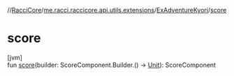 //[RacciCore](../../../index.md)/[me.racci.raccicore.api.utils.extensions](../index.md)/[ExAdventureKyori](index.md)/[score](score.md)

# score

[jvm]\
fun [score](score.md)(builder: ScoreComponent.Builder.() -&gt; [Unit](https://kotlinlang.org/api/latest/jvm/stdlib/kotlin/-unit/index.html)): ScoreComponent
